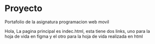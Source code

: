 # Proyecto
Portafolio de la asignatura programacion web movil

Hola, La pagina principal es indec.html, esta tiene dos links, uno para la hoja de vida en figma y el otro para la hoja de vida realizada en html
